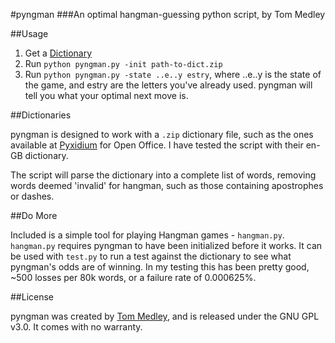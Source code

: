 #pyngman
###An optimal hangman-guessing python script, by Tom Medley

##Usage

1. Get a [Dictionary](http://en-gb.pyxidium.co.uk/dictionary/OOo.php)
2. Run `python pyngman.py -init path-to-dict.zip`
3. Run `python pyngman.py -state ..e..y estry`, where ..e..y is the state of the
game, and estry are the letters you've already used. pyngman will tell you what 
your optimal next move is.

##Dictionaries

pyngman is designed to work with a `.zip` dictionary file, such as the ones
available at [Pyxidium](http://en-gb.pyxidium.co.uk/dictionary/OOo.php) for
Open Office. I have tested the script with their en-GB dictionary.

The script will parse the dictionary into a complete list of words, removing 
words deemed 'invalid' for hangman, such as those containing apostrophes or 
dashes.

##Do More

Included is a simple tool for playing Hangman games - `hangman.py`. `hangman.py`
requires pyngman to have been initialized before it works. It can be used with 
`test.py` to run a test against the dictionary to see what pyngman's odds are of
winning. In my testing this has been pretty good, ~500 losses per 80k words, or
a failure rate of 0.000625%. 

##License

pyngman was created by [Tom Medley](http://www.tommedley.com), and is released 
under the GNU GPL v3.0. It comes with no warranty.
